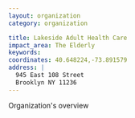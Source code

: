 ```yaml
---
layout: organization
category: organization

title: Lakeside Adult Health Care
impact_area: The Elderly
keywords: 
coordinates: 40.648224,-73.891579
address: |
  945 East 108 Street
  Brooklyn NY 11236
---
```

Organization's overview
